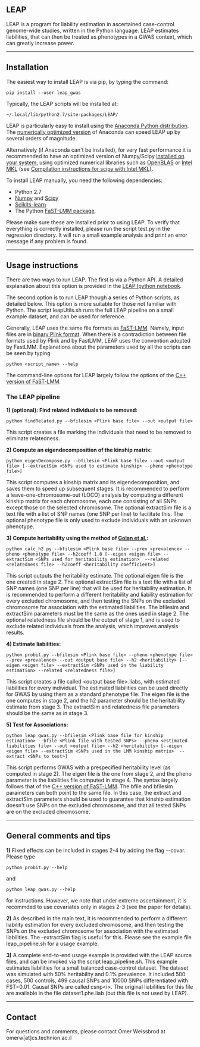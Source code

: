 LEAP
----------------

LEAP is a program for liability estimation in ascertained case-control genome-wide studies, written in the Python language.
LEAP estimates liabilities, that can then be treated as phenotypes in a GWAS context, which can greatly increase power.


------------------
Installation
------------------
The easiest way to install LEAP is via pip, by typing the command:
```shell
pip install --user leap_gwas
```

Typically, the LEAP scripts will be installed at:
```
~/.local/lib/python2.7/site-packages/LEAP/
```

LEAP is particularly easy to install using the [Anaconda Python distribution](https://store.continuum.io/cshop/anaconda). The [numerically optimized version](http://continuum.io/blog/mkl-optimizations) of Anaconda can speed LEAP up by several orders of magnitude.

Alternatively (if Anaconda can't be installed), for very fast performance it is recommended to have an optimized version of Numpy/Scipy [installed on your system](http://www.scipy.org/scipylib/building), using optimized numerical libraries such as [OpenBLAS](http://www.openblas.net) or [Intel MKL](https://software.intel.com/en-us/intel-mkl) (see [Compilation instructions for scipy with Intel MKL)](https://software.intel.com/en-us/articles/numpyscipy-with-intel-mkl). 

To install LEAP manually, you need the following dependencies:
* Python 2.7
* [Numpy](http://www.numpy.org/) and [Scipy](http://www.scipy.org/)
* [Scikits-learn](http://scikit-learn.org/stable/)
* The Python [FaST-LMM package](https://github.com/MicrosoftGenomics/FaST-LMM).

Please make sure these are installed prior to using LEAP.
To verify that everything is correctly installed, please run the script test.py in the regression directory. It will run a small example analysis and print an error message if any problem is found.
 
 
------------------
Usage instructions
----------------------
There are two ways to run LEAP.
The first is via a Python API. A detailed explanation about this option is provided in the [LEAP Ipython notebook](http://nbviewer.ipython.org/github/omerwe/LEAP/blob/master/leap/regression/Leap_example.ipynb).

The second option is to run LEAP though a series of Python scripts, as detailed below. This option is more suitable for those not familiar with Python. The script leapUtils.sh runs the full LEAP pipeline on a small example dataset, and can be used for reference.
 
Generally, LEAP uses the same file formats as [FaST-LMM](https://github.com/MicrosoftGenomics/FaST-LMM).
Namely, input files are in [binary Plink format](http://pngu.mgh.harvard.edu/~purcell/plink/data.shtml#bed).
When there is a contradiction between file formats used by Plink and by FastLMM, LEAP uses the convention adopted by FastLMM.
Explanations about the parameters used by all the scripts can be seen by typing
```
python <script_name> --help
```

The command-line options for LEAP largely follow the options of the [C++ version of 
FaST-LMM](http://research.microsoft.com/en-us/projects/fastlmm/).
 
 
### The LEAP pipeline
**1) (optional): Find related individuals to be removed:**
```
python findRelated.py --bfilesim <Plink base file> --out <output file>
```
 This script creates a file marking the individuals that need to be removed to eliminate relatedness.
 
 **2) Compute an eigendecomposition of the kinship matrix:**
```
python eigenDecompose.py --bfilesim <Plink base file> --out <output file> [--extractSim <SNPs used to estimate kinship> --pheno <phenotype file>]
```
This script computes a kinship matrix and its eigendecomposition, and saves them to speed up subsequent stages. It is recommended to perform a leave-one-chromosome-out (LOCO) analysis by computing a different kinship matrix for each chromosome, each one consisting of all SNPs except those on the selected chromosome. The optional extractSim file is a text file with a list of SNP names (one SNP per line) to facilitate this. The optional phenotype file is only used to exclude individuals with an unknown phenotype.
 
**3) Compute heritability using the method of [Golan et al.](http://www.pnas.org/content/111/49/E5272.long):**
```
python calc_h2.py --bfilesim <Plink base file> --prev <prevalence> --pheno <phenotype file> --h2coeff 1.0 [--eigen <eigen file> --extractSim <SNPs used for heritability estimation>  --related <relatedness file> --h2coeff <heritability coefficient>]
```
This script outputs the heritability estimate. The optional eigen file is the one created in stage 2. The optional extractSim file is a text file with a list of SNP names (one SNP per line) that will be used for heritability estimation. It is recommended to perform a different heritability and liability estimation for every excluded chromosome, and then testing the SNPs on the excluded chromosome for association with the estimated liabilities. The bfilesim and extractSim parameters must be the same as the ones used in stage 2. The optional relatedness file should be the output of stage 1, and is used to exclude related individuals from the analysis, which improves analysis results.

**4) Estimate liabilities:**
```
python probit.py --bfilesim <Plink base file> --pheno <phenotype file> --prev <prevalence> --out <output base file> --h2 <heritability> [--eigen <eigen file> --extractSim <SNPs used in the liability estimation> --related <relatedness file>]
```
This script creates a file called \<output base file\>.liabs, with estimated liabilities for every individual. The estimated liabilities can be used directly for GWAS by using them as a standard phenotype file. The eigen file is the one computes in stage 2, and the h2 parameter should be the heritability estimate from stage 3. The extractSim and relatedness file parameters should be the same as in stage 3.

**5) Test for Associations:**
```
python leap_gwas.py --bfilesim <Plink base file for kinship estimation> --bfile <Plink file with tested SNPs> --pheno <estimated liabilities file> --out <output file> --h2 <heritability> [--eigen <eigen file> --extractSim <SNPs used in the LMM kinship matrix>  --extract <SNPs to test>]
```
This script performs GWAS with a prespecified heritability level (as computed in stage 2). The eigen file is the one from stage 2, and the pheno parameter is the liabilities file computed in stage 4. The syntax largely follows that of the [C++ version of FaST-LMM](http://research.microsoft.com/en-us/projects/fastlmm/).
The bfile and bfilesim parameters can both point to the same file. In this case, the extract and extractSim parameters should be used to guarantee that kinship estimation doesn't use SNPs on the excluded chromosome, and that all tested SNPs are on the excluded chromosome.
 
 
-----------------
General comments and tips
-------------------------
**1)** Fixed effects can be included in stages 2-4 by adding the flag --covar.
Please type
```
python probit.py --help
```
and
```
python leap_gwas.py --help
```
for instructions. However, we note that under extreme ascertainment, it is recommded to use covariates only in stages 2-3 (see the paper for details).
 
**2)** As described in the main text, it is recommended to perform a different liability estimation for every excluded chromosome, and then testing the SNPs on the excluded chromosome for association with the estimated liabilities. The -extractSim flag is useful for this. Please see the example file leap_pipeline.sh for a usage example.
 
**3)** A complete end-to-end usage example is provided with the LEAP source files, and can be invoked via the script leap_pipeline.sh.
This example estimates liabilities for a small balanced case-control dataset.
The dataset was simulated with 50% heritability and  0.1% prevalence. It included 500 cases, 500 controls, 499 causal SNPs and 10000 SNPs differentiated with FST=0.01. Causal SNPs are called csnp\<i\>.  The original liabilities for this file are available in the file dataset1.phe.liab (but this file is not used by LEAP).
 

-----------------
Contact
---------
For questions and comments, please contact Omer Weissbrod at omerw[at]cs.technion.ac.il


